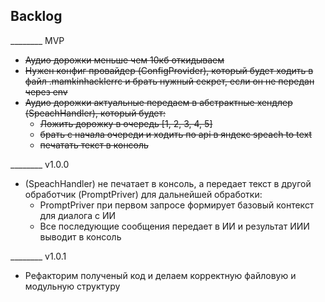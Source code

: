 ## Backlog
________ MVP
- ~~Аудио дорожки меньше чем 10кб откидываем~~
- ~~Нужен конфиг провайдер (ConfigProvider), который будет ходить в файл .mamkinhacklerrc и брать нужный секрет, если он не передан через env~~
- ~~Аудио дорожки актуальные передаем в абстрактные хендлер (SpeachHandler), который будет:~~
    - ~~Ложить дорожку в очередь [1, 2, 3, 4, 5]~~
    - ~~брать с начала очереди и ходить по api в яндекс speach to text~~
    - ~~печатать текст в консоль~~

________ v1.0.0
- (SpeachHandler) не печатает в консоль, а передает текст в другой обработчик (PromptPriver) для дальнейшей обработки:
    - PromptPriver при первом запросе формирует базовый контекст для диалога с ИИ
    - Все последующие сообщения передает в ИИ и результат ИИИ выводит в консоль

________ v1.0.1
- Рефакторим полученый код и делаем корректную файловую и модульную структуру
